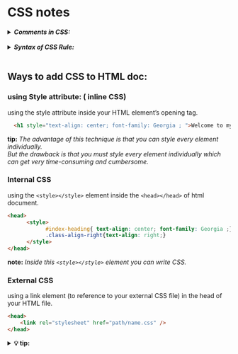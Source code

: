 # CSS notes

<details>
  <summary>
    <b><em> Comments in CSS: </em></b>
  </summary>
  <p>
    
```CSS
// single line comment
```
```CSS
/* multi-line comment */
```
  </p>
</details>
  
<br/>

<details>
  <summary>
    <b><em> Syntax of CSS Rule: </em></b>
  </summary>
  <p>
    
**important:** ***A CSS rule looks like this:-***
<br/>&nbsp; &nbsp; &nbsp; ```selector {property: value; ...}```
<br/>**note:** _the value here is different from ``<element attribute= “value”> </element>``_
  </p>
</details>
  
<br/>

## Ways to add CSS to HTML doc:
### using Style attribute: ( inline CSS)
using the style attribute inside your HTML element’s opening tag.
```HTML	
  <h1 style="text-align: center; font-family: Georgia ; ">Welcome to mysite</h1>
```
**tip:** _The advantage of this technique is that you can style every element individually._ 
<br/>_But the drawback is that you must style every element individually which can get very time-consuming and cumbersome._


### Internal CSS
using the ``<style></style>`` element inside the ``<head></head>`` of html document. 
```HTML
<head>
      <style>
        	#index-heading{ text-align: center; font-family: Georgia ;}
        	.class-align-right{text-align: right;}
      </style> 
</head>
```
**note:** _Inside this ``<style></style>`` element you can write CSS._


### External CSS
using a link element (to reference to your external CSS file) in the head of your HTML file.
```HTML
<head>
	<link rel="stylesheet" href="path/name.css" />
</head>
```
<details>
  <summary>
    <b> 💡 tip: </b>
  </summary>
<p>

-	often, Using internal and inline CSS leads to bad code, since structure and style are not seperated and after some time they are hard to manage. This is why external CSS is the standard in web-development.
- There is no limit on how many stylesheets you can include. Simply add as many <link /> tags as you wish. Of course, online sources are also possible. However, too many online sources may slow down your app.

</p>
</details>


